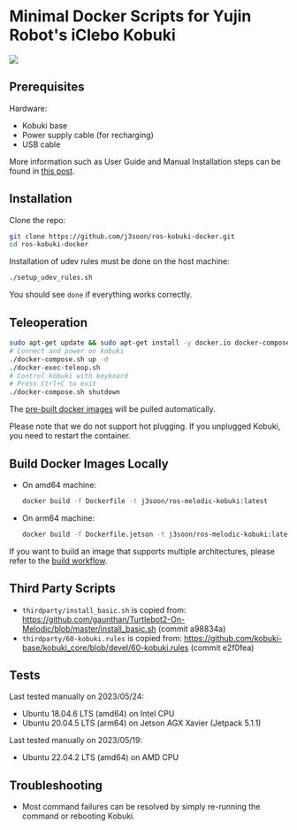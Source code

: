 # Minimal Docker Scripts for Yujin Robot's iClebo Kobuki

[<img src="https://img.shields.io/badge/dockerhub-image-important.svg?logo=docker">](https://hub.docker.com/r/j3soon/ros-melodic-kobuki/tags)

## Prerequisites

Hardware:

- Kobuki base
- Power supply cable (for recharging)
- USB cable

More information such as User Guide and Manual Installation steps can be found in [this post](https://j3soon.com/cheatsheets/iclebo-kobuki/).

## Installation

Clone the repo:

```sh
git clone https://github.com/j3soon/ros-kobuki-docker.git
cd ros-kobuki-docker
```

Installation of udev rules must be done on the host machine:

```sh
./setup_udev_rules.sh
```

You should see `done` if everything works correctly.

## Teleoperation

```sh
sudo apt-get update && sudo apt-get install -y docker.io docker-compose
# Connect and power on kobuki
./docker-compose.sh up -d
./docker-exec-teleop.sh
# Control kobuki with keyboard
# Press Ctrl+C to exit
./docker-compose.sh shutdown
```

The [pre-built docker images](https://hub.docker.com/r/j3soon/ros-melodic-kobuki/tags) will be pulled automatically.

Please note that we do not support hot plugging. If you unplugged Kobuki, you need to restart the container.

## Build Docker Images Locally

- On amd64 machine:

  ```sh
  docker build -f Dockerfile -t j3soon/ros-melodic-kobuki:latest
  ```

- On arm64 machine:

  ```sh
  docker build -f Dockerfile.jetson -t j3soon/ros-melodic-kobuki:latest
  ```

If you want to build an image that supports multiple architectures, please refer to the [build workflow](./.github/workflows/build.yaml).

## Third Party Scripts

- `thirdparty/install_basic.sh` is copied from: <https://github.com/gaunthan/Turtlebot2-On-Melodic/blob/master/install_basic.sh> (commit a98834a)
- `thirdparty/60-kobuki.rules` is copied from: <https://github.com/kobuki-base/kobuki_core/blob/devel/60-kobuki.rules> (commit e2f0fea)

## Tests

Last tested manually on 2023/05/24:

- Ubuntu 18.04.6 LTS (amd64) on Intel CPU
- Ubuntu 20.04.5 LTS (arm64) on Jetson AGX Xavier (Jetpack 5.1.1)

Last tested manually on 2023/05/19:

- Ubuntu 22.04.2 LTS (amd64) on AMD CPU

## Troubleshooting

- Most command failures can be resolved by simply re-running the command or rebooting Kobuki.
